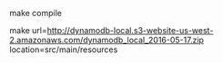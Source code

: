 

make compile

make url=http://dynamodb-local.s3-website-us-west-2.amazonaws.com/dynamodb_local_2016-05-17.zip location=src/main/resources